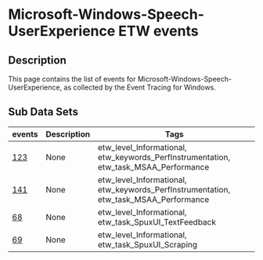 # Microsoft-Windows-Speech-UserExperience ETW events

## Description
This page contains the list of events for Microsoft-Windows-Speech-UserExperience, as collected by the Event Tracing for Windows.

## Sub Data Sets
|events|Description|Tags|
|---|---|---|
|[123](events/event-123.md)|None|etw_level_Informational, etw_keywords_PerfInstrumentation, etw_task_MSAA_Performance|
|[141](events/event-141.md)|None|etw_level_Informational, etw_keywords_PerfInstrumentation, etw_task_MSAA_Performance|
|[68](events/event-68.md)|None|etw_level_Informational, etw_task_SpuxUI_TextFeedback|
|[69](events/event-69.md)|None|etw_level_Informational, etw_task_SpuxUI_Scraping|
